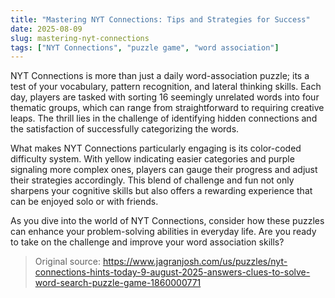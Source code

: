 ```yaml
---
title: "Mastering NYT Connections: Tips and Strategies for Success"
date: 2025-08-09
slug: mastering-nyt-connections
tags: ["NYT Connections", "puzzle game", "word association"]
---
```


NYT Connections is more than just a daily word-association puzzle; its a test of your vocabulary, pattern recognition, and lateral thinking skills. Each day, players are tasked with sorting 16 seemingly unrelated words into four thematic groups, which can range from straightforward to requiring creative leaps. The thrill lies in the challenge of identifying hidden connections and the satisfaction of successfully categorizing the words.

What makes NYT Connections particularly engaging is its color-coded difficulty system. With yellow indicating easier categories and purple signaling more complex ones, players can gauge their progress and adjust their strategies accordingly. This blend of challenge and fun not only sharpens your cognitive skills but also offers a rewarding experience that can be enjoyed solo or with friends. 

As you dive into the world of NYT Connections, consider how these puzzles can enhance your problem-solving abilities in everyday life. Are you ready to take on the challenge and improve your word association skills?

> Original source: https://www.jagranjosh.com/us/puzzles/nyt-connections-hints-today-9-august-2025-answers-clues-to-solve-word-search-puzzle-game-1860000771